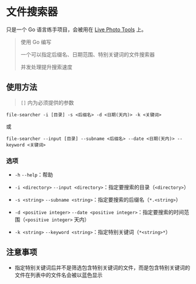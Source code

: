 # 文件搜索器

只是一个 Go 语言练手项目，会被用在 [Live Photo Tools](https://github.com/YuleBest/LivePhotoTools) 上。

> 使用 Go 编写
> 
> 一个可以指定后缀名、日期范围、特别关键词的文件搜索器
> 
> 并发处理提升搜索速度

## 使用方法

> `[]` 内为必须提供的参数

```shell
file-searcher -i [目录] -s <后缀名> -d <日期(天内)> -k <关键词>
```

或

```shell
file-searcher --input [目录] --subname <后缀名> --date <日期(天内)> --keyword <关键词>
```

### 选项

- `-h` `--help`：帮助

- `-i <directory>` `--input <directory>`：指定要搜索的目录（`<directory>`）

- `-s <string>` `--subname <string>`：指定要搜索的后缀名（`*.<string>`）

- `-d <positive integer>` `--date <positive integer>`：指定要搜索的时间范围（`<positive integer>` 天内）

- `-k <string>` `--keyword <string>`：指定特别关键词（`*<string>*`）

## 注意事项

- 指定特别关键词后并不是筛选包含特别关键词的文件，而是包含特别关键词的文件在列表中的文件名会被以蓝色显示
